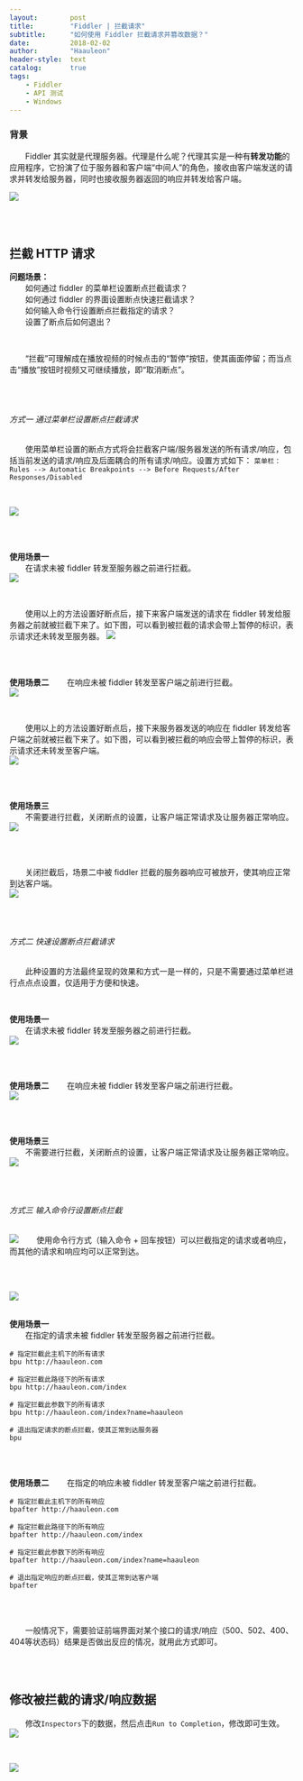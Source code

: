 ```yaml
---
layout:        post
title:         "Fiddler | 拦截请求"
subtitle:      "如何使用 Fiddler 拦截请求并篡改数据？"
date:          2018-02-02
author:        "Haauleon"
header-style:  text
catalog:       true
tags:
    - Fiddler
    - API 测试
    - Windows
---
```



### 背景
&emsp;&emsp;Fiddler 其实就是代理服务器。代理是什么呢？代理其实是一种有**转发功能**的应用程序，它扮演了位于服务器和客户端“中间人”的角色，接收由客户端发送的请求并转发给服务器，同时也接收服务器返回的响应并转发给客户端。

![](\img\in-post\post-fiddler\2018-02-02-fiddler-breakpoint-1.png)     

<br><br>

## 拦截 HTTP 请求               
**问题场景：**          
&emsp;&emsp;如何通过 fiddler 的菜单栏设置断点拦截请求？          
&emsp;&emsp;如何通过 fiddler 的界面设置断点快速拦截请求？            
&emsp;&emsp;如何输入命令行设置断点拦截指定的请求？          
&emsp;&emsp;设置了断点后如何退出？
 
<br>

&emsp;&emsp;“拦截”可理解成在播放视频的时候点击的“暂停”按钮，使其画面停留；而当点击“播放”按钮时视频又可继续播放，即“取消断点”。

<br><br>

###### 方式一 通过菜单栏设置断点拦截请求   
&emsp;&emsp;使用菜单栏设置的断点方式将会拦截客户端/服务器发送的所有请求/响应，包括当前发送的请求/响应及后面耦合的所有请求/响应。设置方式如下：
`菜单栏：Rules --> Automatic Breakpoints --> Before Requests/After Responses/Disabled`                   
  
<br>

![](\img\in-post\post-fiddler\2018-02-02-fiddler-breakpoint-2.png)    

<br><br>

**使用场景一**       
&emsp;&emsp;在请求未被 fiddler 转发至服务器之前进行拦截。                               
![](\img\in-post\post-fiddler\2018-02-02-fiddler-breakpoint-3.png)        

<br>

&emsp;&emsp;使用以上的方法设置好断点后，接下来客户端发送的请求在 fiddler 转发给服务器之前就被拦截下来了。如下图，可以看到被拦截的请求会带上暂停的标识，表示请求还未转发至服务器。
![](\img\in-post\post-fiddler\2018-02-02-fiddler-breakpoint-4.png)       

<br><br>   

**使用场景二**
&emsp;&emsp;在响应未被 fiddler 转发至客户端之前进行拦截。    
![](\img\in-post\post-fiddler\2018-02-02-fiddler-breakpoint-5.png) 

<br>

&emsp;&emsp;使用以上的方法设置好断点后，接下来服务器发送的响应在 fiddler 转发给客户端之前就被拦截下来了。如下图，可以看到被拦截的响应会带上暂停的标识，表示请求还未转发至客户端。   
![](\img\in-post\post-fiddler\2018-02-02-fiddler-breakpoint-6.png) 

<br><br>

**使用场景三**       
&emsp;&emsp;不需要进行拦截，关闭断点的设置，让客户端正常请求及让服务器正常响应。                          
![](\img\in-post\post-fiddler\2018-02-02-fiddler-breakpoint-7.png)         

<br><br>

&emsp;&emsp;关闭拦截后，场景二中被 fiddler 拦截的服务器响应可被放开，使其响应正常到达客户端。                       
![](\img\in-post\post-fiddler\2018-02-02-fiddler-breakpoint-8.png)            

<br><br>

###### 方式二 快速设置断点拦截请求    
&emsp;&emsp;此种设置的方法最终呈现的效果和方式一是一样的，只是不需要通过菜单栏进行点点点设置，仅适用于方便和快速。      

<br>

**使用场景一**       
&emsp;&emsp;在请求未被 fiddler 转发至服务器之前进行拦截。   
![](\img\in-post\post-fiddler\2018-02-02-fiddler-breakpoint-9.png) 

<br><br>

**使用场景二**
&emsp;&emsp;在响应未被 fiddler 转发至客户端之前进行拦截。    
![](\img\in-post\post-fiddler\2018-02-02-fiddler-breakpoint-10.png) 

<br><br>

**使用场景三**       
&emsp;&emsp;不需要进行拦截，关闭断点的设置，让客户端正常请求及让服务器正常响应。                     
![](\img\in-post\post-fiddler\2018-02-02-fiddler-breakpoint-11.png) 

<br><br>

###### 方式三 输入命令行设置断点拦截
![](\img\in-post\post-fiddler\2018-02-02-fiddler-breakpoint-12.png) 
&emsp;&emsp;使用命令行方式（输入命令 + 回车按钮）可以拦截指定的请求或者响应，而其他的请求和响应均可以正常到达。     


<br><br>

![](\img\in-post\post-fiddler\2018-02-02-fiddler-breakpoint-13.png) 
<br><br>

**使用场景一**       
&emsp;&emsp;在指定的请求未被 fiddler 转发至服务器之前进行拦截。      
```
# 指定拦截此主机下的所有请求
bpu http://haauleon.com 

# 指定拦截此路径下的所有请求  
bpu http://haauleon.com/index   

# 指定拦截此参数下的所有请求
bpu http://haauleon.com/index?name=haauleon   

# 退出指定请求的断点拦截，使其正常到达服务器
bpu    
```
   

<br><br>

**使用场景二**
&emsp;&emsp;在指定的响应未被 fiddler 转发至客户端之前进行拦截。    
```
# 指定拦截此主机下的所有响应
bpafter http://haauleon.com 

# 指定拦截此路径下的所有响应 
bpafter http://haauleon.com/index   

# 指定拦截此参数下的所有响应
bpafter http://haauleon.com/index?name=haauleon   

# 退出指定响应的断点拦截，使其正常到达客户端
bpafter    
```

<br><br>

&emsp;&emsp;一般情况下，需要验证前端界面对某个接口的请求/响应（500、502、400、404等状态码）结果是否做出反应的情况，就用此方式即可。

<br><br>

## 修改被拦截的请求/响应数据
&emsp;&emsp;修改`Inspectors`下的数据，然后点击`Run to Completion`，修改即可生效。                                
![](\img\in-post\post-fiddler\2018-02-02-fiddler-breakpoint-14.png)  

<br>

![](\img\in-post\post-fiddler\2018-02-02-fiddler-breakpoint-15.png) 